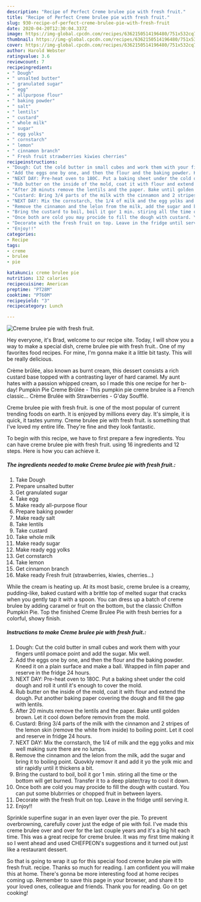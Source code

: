 ```yaml
---
description: "Recipe of Perfect Creme brulee pie with fresh fruit."
title: "Recipe of Perfect Creme brulee pie with fresh fruit."
slug: 930-recipe-of-perfect-creme-brulee-pie-with-fresh-fruit
date: 2020-04-20T12:30:04.337Z
image: https://img-global.cpcdn.com/recipes/6362150514196480/751x532cq70/creme-brulee-pie-with-fresh-fruit-recipe-main-photo.jpg
thumbnail: https://img-global.cpcdn.com/recipes/6362150514196480/751x532cq70/creme-brulee-pie-with-fresh-fruit-recipe-main-photo.jpg
cover: https://img-global.cpcdn.com/recipes/6362150514196480/751x532cq70/creme-brulee-pie-with-fresh-fruit-recipe-main-photo.jpg
author: Harold Webster
ratingvalue: 3.6
reviewcount: 7
recipeingredient:
- " Dough"
- " unsalted butter"
- " granulated sugar"
- " egg"
- " allpurpose flour"
- " baking powder"
- " salt"
- " lentils"
- " custard"
- " whole milk"
- " sugar"
- " egg yolks"
- " cornstarch"
- " lemon"
- " cinnamon branch"
- " Fresh fruit strawberries kiwies cherries"
recipeinstructions:
- "Dough: Cut the cold butter in small cubes and work them with your fingers until pomace point and add the sugar. Mix well."
- "Add the eggs one by one, and then the flour and the baking powder. Kneed it on a plain surface and make a ball. Wrapped in film paper and reserve in the fridge 24 hours."
- "NEXT DAY: Pre-heat oven to 180C. Put a baking sheet under the cold dough and roll it until it&#39;s enough to cover the mold."
- "Rub butter on the inside of the mold, coat it with flour and extend the dough. Put another baking paper covering the dough and fill the gap with lentils."
- "After 20 minuts remove the lentils and the paper. Bake until golden brown. Let it cool down before removin from the mold."
- "Custard: Bring 3/4 parts of the milk with the cinnamon and 2 stripes of the lemon skin (remove the white from inside) to boiling point. Let it cool and reserve in fridge 24 hours."
- "NEXT DAY: Mix the cornstarch, the 1/4 of milk and the egg yolks and mix well making sure there are no lumps."
- "Remove the cinnamon and the lelon from the milk, add the sugar and bring it to boiling point. Quovkly removr it and add it yo the yolk mic and stir rapidly until it thickens a bit."
- "Bring the custard to boil, boil it gor 1 min. stiring all the time or the bottom will get burned. Transfer it to a deep plater/tray to cool it down."
- "Once both are cold you may procide to fill the dough with custard. You can put some blubrrries or chopped fruit in between layers."
- "Decorate with the fresh fruit on top. Leave in the fridge until serving it."
- "Enjoy!!"
categories:
- Recipe
tags:
- creme
- brulee
- pie

katakunci: creme brulee pie 
nutrition: 132 calories
recipecuisine: American
preptime: "PT28M"
cooktime: "PT60M"
recipeyield: "3"
recipecategory: Lunch

---
```



![Creme brulee pie with fresh fruit.](https://img-global.cpcdn.com/recipes/6362150514196480/751x532cq70/creme-brulee-pie-with-fresh-fruit-recipe-main-photo.jpg)

Hey everyone, it's Brad, welcome to our recipe site. Today, I will show you a way to make a special dish, creme brulee pie with fresh fruit.. One of my favorites food recipes. For mine, I'm gonna make it a little bit tasty. This will be really delicious.

Crème brûlée, also known as burnt cream, this dessert consists a rich custard base topped with a contrasting layer of hard caramel. My aunt hates with a passion whipped cream, so I made this one recipe for her b-day! Pumpkin Pie Creme Brûlée - This pumpkin pie creme brulee is a French classic… Crème Brulée with Strawberries - G&#39;day Soufflé.

Creme brulee pie with fresh fruit. is one of the most popular of current trending foods on earth. It is enjoyed by millions every day. It's simple, it is quick, it tastes yummy. Creme brulee pie with fresh fruit. is something that I've loved my entire life. They're fine and they look fantastic.


To begin with this recipe, we have to first prepare a few ingredients. You can have creme brulee pie with fresh fruit. using 16 ingredients and 12 steps. Here is how you can achieve it.

<!--inarticleads1-->

##### The ingredients needed to make Creme brulee pie with fresh fruit.:

1. Take  Dough
1. Prepare  unsalted butter
1. Get  granulated sugar
1. Take  egg
1. Make ready  all-purpose flour
1. Prepare  baking powder
1. Make ready  salt
1. Take  lentils
1. Take  custard
1. Take  whole milk
1. Make ready  sugar
1. Make ready  egg yolks
1. Get  cornstarch
1. Take  lemon
1. Get  cinnamon branch
1. Make ready  Fresh fruit (strawberries, kiwies, cherries...)


While the cream is heating up. At its most basic, creme brulee is a creamy, pudding-like, baked custard with a brittle top of melted sugar that cracks when you gently tap it with a spoon. You can dress up a batch of creme brulee by adding caramel or fruit on the bottom, but the classic Chiffon Pumpkin Pie. Top the finished Creme Brulee Pie with fresh berries for a colorful, showy finish. 

<!--inarticleads2-->

##### Instructions to make Creme brulee pie with fresh fruit.:

1. Dough: Cut the cold butter in small cubes and work them with your fingers until pomace point and add the sugar. Mix well.
1. Add the eggs one by one, and then the flour and the baking powder. Kneed it on a plain surface and make a ball. Wrapped in film paper and reserve in the fridge 24 hours.
1. NEXT DAY: Pre-heat oven to 180C. Put a baking sheet under the cold dough and roll it until it&#39;s enough to cover the mold.
1. Rub butter on the inside of the mold, coat it with flour and extend the dough. Put another baking paper covering the dough and fill the gap with lentils.
1. After 20 minuts remove the lentils and the paper. Bake until golden brown. Let it cool down before removin from the mold.
1. Custard: Bring 3/4 parts of the milk with the cinnamon and 2 stripes of the lemon skin (remove the white from inside) to boiling point. Let it cool and reserve in fridge 24 hours.
1. NEXT DAY: Mix the cornstarch, the 1/4 of milk and the egg yolks and mix well making sure there are no lumps.
1. Remove the cinnamon and the lelon from the milk, add the sugar and bring it to boiling point. Quovkly removr it and add it yo the yolk mic and stir rapidly until it thickens a bit.
1. Bring the custard to boil, boil it gor 1 min. stiring all the time or the bottom will get burned. Transfer it to a deep plater/tray to cool it down.
1. Once both are cold you may procide to fill the dough with custard. You can put some blubrrries or chopped fruit in between layers.
1. Decorate with the fresh fruit on top. Leave in the fridge until serving it.
1. Enjoy!!


Sprinkle superfine sugar in an even layer over the pie. To prevent overbrowning, carefully cover just the edge of pie with foil. I&#39;ve made this creme brulee over and over for the last couple years and it&#39;s a big hit each time. This was a great recipe for creme brulee. It was my first time making it so I went ahead and used CHEFPEON&#39;s suggestions and it turned out just like a restaurant dessert. 

So that is going to wrap it up for this special food creme brulee pie with fresh fruit. recipe. Thanks so much for reading. I am confident you will make this at home. There's gonna be more interesting food at home recipes coming up. Remember to save this page in your browser, and share it to your loved ones, colleague and friends. Thank you for reading. Go on get cooking!
